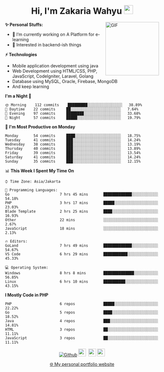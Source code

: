 <h1 align="center">Hi, I'm Zakaria Wahyu <img src="https://github.com/TheDudeThatCode/TheDudeThatCode/blob/master/Assets/Hi.gif" width="29px"></h1>

<img align="right" alt="GIF" height="175px" src="https://www.nayakapratama.co.id/wp-content/uploads/2019/07/Website-Maintenance.gif" />

**✨ Personal Stuffs:**
- 🔭 I’m currently working on A Platform for e-learning 
- 🌱 Interested in backend-ish things

**⚡ Technologies**
- Mobile application development using java
- Web Development using HTML/CSS, PHP, JavaScript, CodeIgniter, Laravel, Golang
- Database using MySQL, Oracle, Firebase, MongoDB
- And keep learning

<!--START_SECTION:waka-->
**I'm a Night 🦉** 

```text
🌞 Morning    112 commits    █████████░░░░░░░░░░░░░░░░   38.89% 
🌆 Daytime    22 commits     ██░░░░░░░░░░░░░░░░░░░░░░░   7.64% 
🌃 Evening    97 commits     ████████░░░░░░░░░░░░░░░░░   33.68% 
🌙 Night      57 commits     █████░░░░░░░░░░░░░░░░░░░░   19.79%

```
📅 **I'm Most Productive on Monday** 

```text
Monday       54 commits     ████░░░░░░░░░░░░░░░░░░░░░   18.75% 
Tuesday      41 commits     ███░░░░░░░░░░░░░░░░░░░░░░   14.24% 
Wednesday    38 commits     ███░░░░░░░░░░░░░░░░░░░░░░   13.19% 
Thursday     40 commits     ███░░░░░░░░░░░░░░░░░░░░░░   13.89% 
Friday       39 commits     ███░░░░░░░░░░░░░░░░░░░░░░   13.54% 
Saturday     41 commits     ███░░░░░░░░░░░░░░░░░░░░░░   14.24% 
Sunday       35 commits     ███░░░░░░░░░░░░░░░░░░░░░░   12.15%

```


📊 **This Week I Spent My Time On** 

```text
⌚︎ Time Zone: Asia/Jakarta

💬 Programming Languages: 
Go                       7 hrs 45 mins       █████████████░░░░░░░░░░░░   54.18% 
PHP                      3 hrs 17 mins       █████░░░░░░░░░░░░░░░░░░░░   23.03% 
Blade Template           2 hrs 25 mins       ████░░░░░░░░░░░░░░░░░░░░░   16.93% 
Other                    22 mins             ░░░░░░░░░░░░░░░░░░░░░░░░░   2.67% 
JavaScript               18 mins             ░░░░░░░░░░░░░░░░░░░░░░░░░   2.13%

🔥 Editors: 
GoLand                   7 hrs 49 mins       █████████████░░░░░░░░░░░░   54.67% 
VS Code                  6 hrs 29 mins       ███████████░░░░░░░░░░░░░░   45.33%

💻 Operating System: 
Windows                  8 hrs 8 mins        ██████████████░░░░░░░░░░░   56.85% 
Linux                    6 hrs 10 mins       ██████████░░░░░░░░░░░░░░░   43.15%

```

**I Mostly Code in PHP** 

```text
PHP                      6 repos             █████░░░░░░░░░░░░░░░░░░░░   22.22% 
Go                       5 repos             ████░░░░░░░░░░░░░░░░░░░░░   18.52% 
Java                     4 repos             ███░░░░░░░░░░░░░░░░░░░░░░   14.81% 
HTML                     3 repos             ██░░░░░░░░░░░░░░░░░░░░░░░   11.11% 
JavaScript               3 repos             ██░░░░░░░░░░░░░░░░░░░░░░░   11.11%

```



<!--END_SECTION:waka-->

<p align="center">
<a href="https://github.com/zakariawahyu" target="_blank"><img alt="Github" src="https://img.shields.io/badge/GitHub-%2312100E.svg?&style=for-the-badge&logo=Github&logoColor=white" /></a>
<a href="https://www.twitter.com/_zakariawahyu"><img src="https://img.shields.io/badge/twitter-%231DA1F2.svg?&style=for-the-badge&logo=twitter&logoColor=white" height=25></a> 
<a href="https://www.linkedin.com/in/zakariawahyu"><img src="https://img.shields.io/badge/linkedin-%230077B5.svg?&style=for-the-badge&logo=linkedin&logoColor=white" height=25></a> 
<a href="https://www.instagram.com/_zakariawahyu"><img src="https://img.shields.io/badge/instagram-%23E4405F.svg?&style=for-the-badge&logo=instagram&logoColor=white" height=25></a></p>
<p align="center"><a href="https://www.zakariawahyu.site">🌐 My personal portfolio website</a></p>
